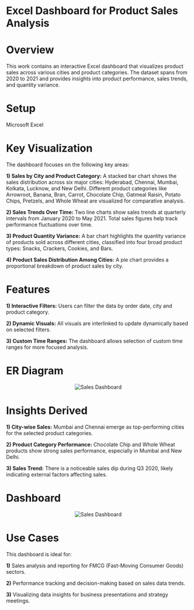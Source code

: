 # Excel Dashboard for Product Sales Analysis

# Overview

This work contains an interactive Excel dashboard that visualizes product sales across various cities and product categories. The dataset spans from 2020 to 2021 and provides insights into product performance, sales trends, and quantity variance.

# Setup 

Microsoft Excel

# Key Visualization

The dashboard focuses on the following key areas:

**1) Sales by City and Product Category:**
A stacked bar chart shows the sales distribution across six major cities: Hyderabad, Chennai, Mumbai, Kolkata, Lucknow, and New Delhi.
Different product categories like Arrowroot, Banana, Bran, Carrot, Chocolate Chip, Oatmeal Raisin, Potato Chips, Pretzels, and Whole Wheat are visualized for comparative analysis.

**2) Sales Trends Over Time:**
Two line charts show sales trends at quarterly intervals from January 2020 to May 2021.
Total sales figures help track performance fluctuations over time.

**3) Product Quantity Variance:**
A bar chart highlights the quantity variance of products sold across different cities, classified into four broad product types: Snacks, Crackers, Cookies, and Bars.

**4) Product Sales Distribution Among Cities:**
A pie chart provides a proportional breakdown of product sales by city.

# Features

**1) Interactive Filters:** Users can filter the data by order date, city and product category.

**2) Dynamic Visuals:** All visuals are interlinked to update dynamically based on selected filters.

**3) Custom Time Ranges:** The dashboard allows selection of custom time ranges for more focused analysis.

# ER Diagram

<p align="center">
    <img src="https://github.com/user-attachments/assets/57fe3b19-4e6b-451c-861c-31863be4dbbf" alt="Sales Dashboard"/>
</p>

# Insights Derived

**1) City-wise Sales:** Mumbai and Chennai emerge as top-performing cities for the selected product categories.

**2) Product Category Performance:** Chocolate Chip and Whole Wheat products show strong sales performance, especially in Mumbai and New Delhi.

**3) Sales Trend:** There is a noticeable sales dip during Q3 2020, likely indicating external factors affecting sales.

# Dashboard

<p align="center">
    <img src="https://github.com/user-attachments/assets/3ee8c2af-73ce-4086-b99a-ba8391793208" alt="Sales Dashboard"/>
</p>

# Use Cases

This dashboard is ideal for:

**1)** Sales analysis and reporting for FMCG (Fast-Moving Consumer Goods) sectors.

**2)** Performance tracking and decision-making based on sales data trends.

**3)** Visualizing data insights for business presentations and strategy meetings.
